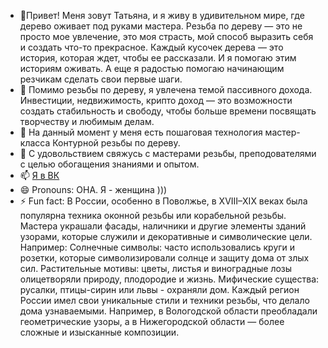 - 👋Привет! Меня зовут Татьяна, и я живу в удивительном мире, где дерево оживает под руками мастера. Резьба по дереву — это не просто мое увлечение, это моя страсть, мой способ выразить себя и создать что-то прекрасное. Каждый кусочек дерева — это история, которая ждет, чтобы ее рассказали. И я помогаю этим историям оживать. А еще я радостью помогаю начинающим резчикам сделать свои первые шаги. 
- 👀 Помимо резьбы по дереву, я увлечена темой пассивного дохода. Инвестиции, недвижимость, крипто доход — это возможности создать стабильность и свободу, чтобы больше времени посвящать творчеству и любимым делам.
- 🌱 На данный момент у меня есть пошаговая технология мастер-класса Контурной резьбы по дереву.
- 💞️ С удовольствием свяжусь с мастерами резьбы, преподователями с целью обогащения знаниями и опытом.
- 📫 [Я в ВК ](https://vk.com/id61474459)
- 😄 Pronouns: ОНА. Я - женщина )))
- ⚡ Fun fact: В России, особенно в Поволжье, в XVIII–XIX веках была популярна техника оконной резьбы или корабельной резьбы. Мастера украшали фасады, наличники и другие элементы зданий узорами, которые служили и декоративные и символические цели. Например:
Солнечные символы: часто использовались круги и розетки, которые символизировали солнце и защиту дома от злых сил.
Растительные мотивы: цветы, листья и виноградные лозы олицетворяли природу, плодородие и жизнь.
Мифические существа: русалки, птицы-сирин или львы -  охраняли дом.
Каждый регион России имел свои уникальные стили и техники резьбы, что делало дома узнаваемыми. Например, в Вологодской области преобладали геометрические узоры, а в Нижегородской области — более сложные и изысканные композиции.


<!---
Tannik-vip/Tannik-vip is a ✨ special ✨ repository because its `README.md` (this file) appears on your GitHub profile.
You can click the Preview link to take a look at your changes.
--->
